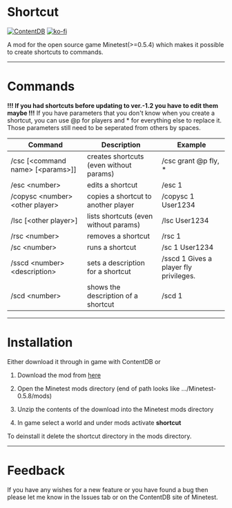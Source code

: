 # Shortcut
[![ContentDB](https://content.minetest.net/packages/Derevio/shortcut/shields/downloads/)](https://content.minetest.net/packages/Derevio/shortcut/)
[![ko-fi](https://ko-fi.com/img/githubbutton_sm.svg)](https://ko-fi.com/Q5Q67BE9Y)

A mod for the open source game Minetest(>=0.5.4) which makes it possible to create shortcuts to commands.

___

# Commands

**!!! If you had shortcuts before updating to ver.-1.2 you have to edit them maybe !!!**
If you have parameters that you don't know when you create a shortcut, you can use @p for players and * for everything else to replace it. Those parameters still need to be seperated from others by spaces.

| Command                              | Description                             | Example                                |
| ------------------------------------ | --------------------------------------- | -------------------------------------- |
| /csc [\<command name\> [\<params\>]] | creates shortcuts (even without params) | /csc grant @p fly, *                   |
| /esc \<number\>                      | edits a shortcut                        | /esc 1                                 |
| /copysc \<number\> \<other player\>  | copies a shortcut to another player     | /copysc 1 User1234                     |
| /lsc [\<other player\>]              | lists shortcuts (even without params)   | /lsc User1234                          |
| /rsc \<number\>                      | removes a shortcut                      | /rsc 1                                 |
| /sc \<number\>                       | runs a shortcut                         | /sc 1 User1234                         |
| /sscd \<number\> \<description\>     | sets a description for a shortcut       | /sscd 1 Gives a player fly privileges. |
| /scd \<number\>                      | shows the description of a shortcut     | /scd 1                                 |

___

# Installation

Either download it through in game with ContentDB or

1. Download the mod from [here](https://github.com/Cramvin/shortcut/releases/latest)

2. Open the Minetest mods directory (end of path looks like .../Minetest-0.5.8/mods)

3. Unzip the contents of the download into the Minetest mods directory

4. In game select a world and under mods activate **shortcut**

To deinstall it delete the shortcut directory in the mods directory.

___

# Feedback

If you have any wishes for a new feature or you have found a bug then please let me know in the Issues tab or on the ContentDB site of Minetest.
